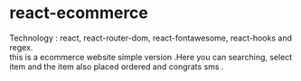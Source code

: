 # react-ecommerce

Technology : react, react-router-dom, react-fontawesome, react-hooks and regex. <br>
this is a ecommerce website simple version .Here you can searching, select item and the item also placed ordered and congrats sms .

